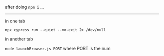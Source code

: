 after doing `npm i` ...

---

in one tab

`npx cypress run --quiet --no-exit 2> /dev/null`

in another tab

`node launchBrowser.js PORT` where PORT is the num
